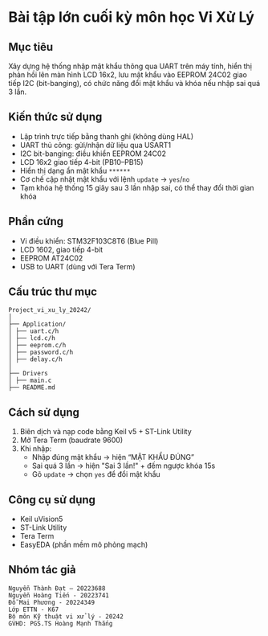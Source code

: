 # Bài tập lớn cuối kỳ môn học Vi Xử Lý

## Mục tiêu

Xây dựng hệ thống nhập mật khẩu thông qua UART trên máy tính, hiển thị phản hồi lên màn hình LCD 16x2, lưu mật khẩu vào EEPROM 24C02 giao tiếp I2C (bit-banging), có chức năng đổi mật khẩu và khóa nếu nhập sai quá 3 lần.

## Kiến thức sử dụng

- Lập trình trực tiếp bằng thanh ghi (không dùng HAL)
- UART thủ công: gửi/nhận dữ liệu qua USART1
- I2C bit-banging: điều khiển EEPROM 24C02
- LCD 16x2 giao tiếp 4-bit (PB10–PB15)
- Hiển thị dạng ẩn mật khẩu `******`
- Cơ chế cập nhật mật khẩu với lệnh `update` → `yes`/`no`
- Tạm khóa hệ thống 15 giây sau 3 lần nhập sai, có thể thay đổi thời gian khóa

## Phần cứng

- Vi điều khiển: STM32F103C8T6 (Blue Pill)
- LCD 1602, giao tiếp 4-bit
- EEPROM AT24C02
- USB to UART (dùng với Tera Term)

## Cấu trúc thư mục
```
Project_vi_xu_ly_20242/
│
├── Application/
│ ├── uart.c/h
│ ├── lcd.c/h
│ ├── eeprom.c/h
│ ├── password.c/h
│ ├── delay.c/h
│
├── Drivers
│ ├── main.c
├── README.md
```
## Cách sử dụng

1. Biên dịch và nạp code bằng Keil v5 + ST-Link Utility
2. Mở Tera Term (baudrate 9600)
3. Khi nhập:
   - Nhập đúng mật khẩu → hiện “MẬT KHẨU ĐÚNG”
   - Sai quá 3 lần → hiện "Sai 3 lần!" + đếm ngược khóa 15s
   - Gõ `update` → chọn `yes` để đổi mật khẩu

## Công cụ sử dụng

- Keil uVision5
- ST-Link Utility
- Tera Term
- EasyEDA (phần mềm mô phỏng mạch)

## Nhóm tác giả
```
Nguyễn Thành Đạt – 20223688
Nguyễn Hoàng Tiến - 20223741
Đỗ Mai Phương - 20224349  
Lớp ETTN - K67 
Bộ môn Kỹ thuật vi xử lý - 20242
GVHD: PGS.TS Hoàng Mạnh Thắng
```

